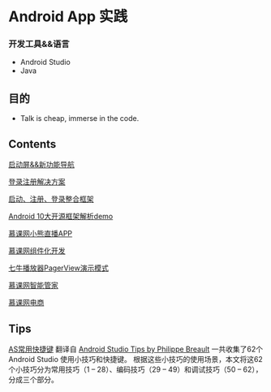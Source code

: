 
# Android App 实践



### 开发工具&&语言
- Android Studio
- Java


## 目的
- Talk is cheap, immerse in the code.



## Contents
[启动屏&&新功能导航](https://github.com/HugoLipeng/HugoAndroidDemo/tree/master/SplashGuide)

[登录注册解决方案](https://github.com/HugoLipeng/HugoAndroidDemo/tree/master/LoginAndRegister)

[启动、注册、登录整合框架](https://github.com/HugoLipeng/HugoAndroidDemo/tree/master/QuickStart)

[Android 10大开源框架解析demo](https://github.com/HugoLipeng/HugoAndroidDemo/tree/master/AndroidFrameLearn)

[慕课网小熊直播APP](https://github.com/HugoLipeng/HugoAndroidDemo/tree/master/BearLiveApp)  

[慕课网组件化开发](https://github.com/HugoLipeng/HugoAndroidDemo/tree/master/CommonComponent)

[七牛播放器PagerView演示模式](https://github.com/HugoLipeng/HugoAndroidDemo/tree/master/QNPagerPlayer)  

[慕课网智能管家](https://github.com/HugoLipeng/HugoAndroidDemo/tree/master/SmartBulter)

[慕课网电商](https://github.com/HugoLipeng/HugoAndroidDemo/tree/master/FastEC)  


## Tips
[AS常用快捷键](https://www.jianshu.com/p/26efdba0ff8f) 翻译自 [Android Studio Tips by Philippe Breault](https://link.jianshu.com/?t=https://github.com/pavlospt/Android-Studio-Tips-by-Philippe-Breault/wiki) 一共收集了62个 Android Studio 使用小技巧和快捷键。 根据这些小技巧的使用场景，本文将这62个小技巧分为常用技巧（1 – 28）、编码技巧（29 – 49）和调试技巧（50 – 62），分成三个部分。


